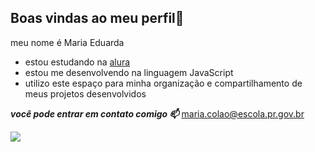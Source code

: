 ## Boas vindas ao meu perfil💖

meu nome é Maria Eduarda 

- estou estudando na [alura](https://www.alura.com.br)
- estou me desenvolvendo na linguagem JavaScript
- utilizo este espaço para minha organização e compartilhamento de meus projetos desenvolvidos

***você pode entrar em contato comigo 📫***
maria.colao@escola.pr.gov.br 

![](https://tenor.com/pt-BR/view/bebitokedi-gif-3497845361409174935)
